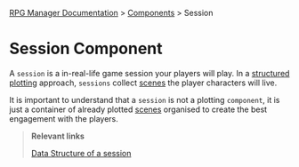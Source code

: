 [RPG Manager Documentation](../../index.md) >
[Components](index.md) >
Session

# Session Component

A `session` is a in-real-life game session your players will play. In a [structured plotting](../plots/index.md) 
approach, `sessions` collect [scenes](scene.md) the player characters will live.

It is important to understand that a `session` is not a plotting `component`, it is just a container of already 
plotted [scenes](scene.md) organised to create the best engagement with the players.

> **Relevant links**
>
> [Data Structure of a session](../data/session/index.md)
